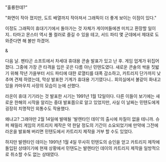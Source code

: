 "훌륭한데?" 

"화면이 작아 졌지만, 도트 배열까지 작아져서 그래픽이 더 좋게 보이는 이점이 있다." 

이정도 그래픽이 휴대기기에서 돌아가는 것 자체가 게이머들에겐 미치고 환장할 일이지..
타마고 몬스터 역시 풀 컬러로 즐길 수 있을 테고, 서드 파티 몇 군데에서 제대로 도와준다면 해 볼만 하겠어.

& 

다음 날. 펜타곤 소프트에서 차세대 휴대용 콘솔 발표가 있고 난 후. 게임 업계가 뒤집어 졌다.
그중에 가장 큰 타격을 입은 곳은 다름 아닌 민텐도였다.
새로운 콘솔의 싹을 짓밟기 위해 작년 가을부터 서드 파티에 대한 로열티를 대폭 감소하고, 카트리지 단가까지 낮추며 견제 하였는데, 막상 발표한 기계가 휴대용 기기였다니..
회의실에서 불같이 화내고 있을 카마우치 사장의 모습이 눈에 선했다.

라온이 휴대 기기라는 것 발표한 시기는 1991년 1월 12일이다.
다른 이들이 보기에는 새로운 한해의 시작을 알리는 중대 발표쯤으로 알고 있었지만, 사실 이 날짜는 민텐도에게 굉장히 치명적인 외통수도 작용했다.

왜냐고? 그래야만 2월 14일에 발매될 '발렌타인 데이'의 출시에 차질이 없을 테니까.
슈퍼 패밀리 게임의 카트리지 제작은 약 한달 정도의 기간이 소요되었기에 만약에 그전에 라온을 발표해 버리면 민텐도에서 카트리지 제작을 거부 할 수도 있었다.

하지만 발렌타인 데이는 1991년 1월 4일 무사히 민텐도의 승인을 얻고 카트리지 제작에 돌입된 상태이기에 현재 상황에서 민텐도는 발렌타인 데이의 카트리지 제작을 일방적으로 취소할 수도 없는 상태였다.